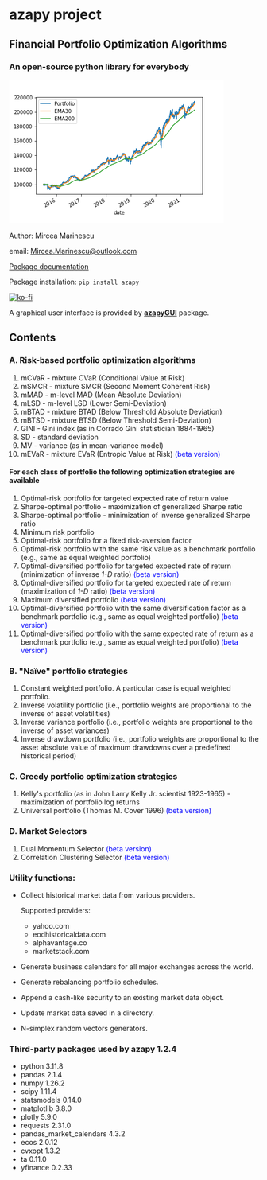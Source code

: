 # azapy project

## Financial Portfolio Optimization Algorithms

### An open-source python library for everybody

![TimeSeries](https://github.com/Mircea-MMXXI/azapy/blob/main/graphics/Portfolio_1.png?raw=true)

Author: Mircea Marinescu

email: Mircea.Marinescu@outlook.com

[Package documentation](https://azapy.readthedocs.io/en/latest)

Package installation: `pip install azapy`

[![ko-fi](https://ko-fi.com/img/githubbutton_sm.svg)](https://ko-fi.com/D1D07G22H)

A graphical user interface is provided by [**azapyGUI**](https://azapyGUI.readthedocs.io/en/latest) package. 

## Contents

### A. Risk-based portfolio optimization algorithms

  1. mCVaR - mixture CVaR (Conditional Value at Risk)
  2. mSMCR - mixture SMCR (Second Moment Coherent Risk)
  3. mMAD - m-level MAD (Mean Absolute Deviation)
  4. mLSD - m-level LSD (Lower Semi-Deviation)
  5. mBTAD - mixture BTAD (Below Threshold Absolute Deviation)
  6. mBTSD - mixture BTSD (Below Threshold Semi-Deviation)
  7. GINI - Gini index (as in Corrado Gini statistician 1884-1965)
  8. SD - standard deviation
  9. MV - variance (as in mean-variance model)
  10. mEVaR - mixture EVaR (Entropic Value at Risk)
  <span style="color:blue">(beta version)</span>

#### For each class of portfolio the following optimization strategies are available

  1. Optimal-risk portfolio for targeted expected rate of return value
  2. Sharpe-optimal portfolio - maximization of generalized Sharpe ratio
  3. Sharpe-optimal portfolio - minimization of inverse generalized Sharpe
  ratio
  4. Minimum risk portfolio
  5. Optimal-risk portfolio for a fixed risk-aversion factor
  6. Optimal-risk portfolio with the same risk value as a benchmark portfolio
  (e.g., same as equal weighted portfolio)
  7. Optimal-diversified portfolio for targeted expected rate of return
  (minimization of inverse *1-D* ratio) <span style="color:blue">(beta version)</span>
  8. Optimal-diversified portfolio for targeted expected rate of return
  (maximization of *1-D* ratio) <span style="color:blue">(beta version)</span>
  9. Maximum diversified portfolio <span style="color:blue">(beta version)</span>
  10. Optimal-diversified portfolio with the same diversification factor as
  a benchmark portfolio (e.g., same as equal weighted portfolio)
  <span style="color:blue">(beta version)</span>
  11. Optimal-diversified portfolio with the same expected rate of return as
  a benchmark portfolio (e.g., same as equal weighted portfolio)
  <span style="color:blue">(beta version)</span>

### B. "Naïve" portfolio strategies

  1. Constant weighted portfolio. A particular case is equal
     weighted portfolio.
  2. Inverse volatility portfolio (i.e., portfolio weights are proportional to
     the inverse of asset volatilities)
  3. Inverse variance portfolio (i.e., portfolio weights are proportional to
     the inverse of asset variances)
  4. Inverse drawdown portfolio (i.e., portfolio weights are proportional to
     the asset absolute value of maximum drawdowns over a predefined
     historical period)

### C. Greedy portfolio optimization strategies

  1. Kelly's portfolio (as in John Larry Kelly Jr. scientist 1923-1965) -
     maximization of portfolio log returns
  2. Universal portfolio (Thomas M. Cover 1996) <span style="color:blue">(beta version)</span>

### D. Market Selectors

  1. Dual Momentum Selector <span style="color:blue">(beta version)</span>
  2. Correlation Clustering Selector <span style="color:blue">(beta version)</span>

### Utility functions:

* Collect historical market data from various providers.

  Supported providers:
  + yahoo.com
  + eodhistoricaldata.com
  + alphavantage.co
  + marketstack.com
  
* Generate business calendars for all major exchanges across the world.
* Generate rebalancing portfolio schedules.
* Append a cash-like security to an existing market data object.
* Update market data saved in a directory.
* N-simplex random vectors generators.

### Third-party packages used by **azapy** 1.2.4

* python 3.11.8
* pandas 2.1.4
* numpy 1.26.2
* scipy 1.11.4
* statsmodels 0.14.0
* matplotlib 3.8.0
* plotly 5.9.0
* requests 2.31.0
* pandas_market_calendars 4.3.2
* ecos 2.0.12
* cvxopt 1.3.2
* ta 0.11.0
* yfinance 0.2.33
